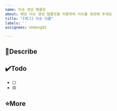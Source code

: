 ```yaml
---
name: 이슈 생성 템플릿
about: 해당 이슈 생성 템플릿을 이용하여 이슈를 생성해 주세요
title: "[태그] 이슈 이름"
labels: ''
assignees: ohdeng02

---
```


## 📑Describe

## ✔️Todo
- [ ]
- [x]
## ⭐More

